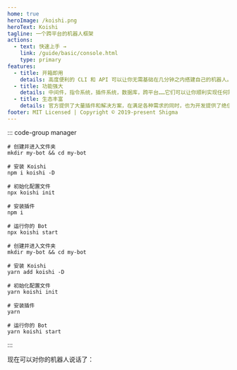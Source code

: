 ```yaml
---
home: true
heroImage: /koishi.png
heroText: Koishi
tagline: 一个跨平台的机器人框架
actions:
  - text: 快速上手 →
    link: /guide/basic/console.html
    type: primary
features:
  - title: 开箱即用
    details: 高度便利的 CLI 和 API 可以让你无需基础在几分钟之内搭建自己的机器人。
  - title: 功能强大
    details: 中间件，指令系统，插件系统，数据库，跨平台……它们可以让你顺利实现任何需求。
  - title: 生态丰富
    details: 官方提供了大量插件和解决方案，在满足各种需求的同时，也为开发提供了绝佳的范例。
footer: MIT Licensed | Copyright © 2019-present Shigma
---
```


::: code-group manager
```npm
# 创建并进入文件夹
mkdir my-bot && cd my-bot

# 安装 Koishi
npm i koishi -D

# 初始化配置文件
npx koishi init

# 安装插件
npm i

# 运行你的 Bot
npx koishi start
```
```yarn
# 创建并进入文件夹
mkdir my-bot && cd my-bot

# 安装 Koishi
yarn add koishi -D

# 初始化配置文件
yarn koishi init

# 安装插件
yarn

# 运行你的 Bot
yarn koishi start
```
:::

现在可以对你的机器人说话了：

<panel-view :messages="[
  ['Alice', 'echo 你好'],
  ['Koishi', '你好'],
]"/>
